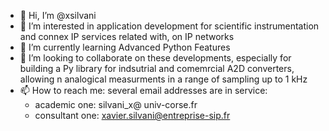 - 👋 Hi, I’m @xsilvani
- 👀 I’m interested in application development for scientific instrumentation and connex IP services related with, on IP networks
- 🌱 I’m currently learning Advanced Python Features
- 💞️ I’m looking to collaborate on these developments, especially for building a  Py library for indsutrial and comemrcial A2D converters, 
 allowing n analogical measurments in a range of sampling up to 1 kHz  
- 📫 How to reach me: several email addresses are in service: 
     + academic one: silvani_x@ univ-corse.fr 
     + consultant one: xavier.silvani@entreprise-sip.fr
      
<!---
xsilvani/xsilvani is a ✨ special ✨ repository because its `README.md` (this file) appears on your GitHub profile.
You can click the Preview link to take a look at your changes.
--->
